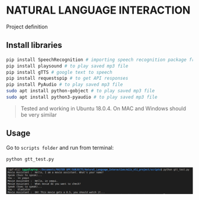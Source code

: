 # NATURAL LANGUAGE INTERACTION

Project definition



## Install libraries

```bash
pip install SpeechRecognition # importing speech recognition package from google api 
pip install playsound # to play saved mp3 file
pip install gTTS # google text to speech 
pip install requestspip # to get API responses
pip install PyAudio # to play saved mp3 file
sudo apt install python-gobject # to play saved mp3 file
sudo apt install python3-pyaudio # to play saved mp3 file
```



> Tested and working in Ubuntu 18.0.4. On MAC and Windows should be very similar



## Usage

Go to `scripts folder` and run from terminal:

```bash
python gtt_test.py
```



![](img/test1.png)